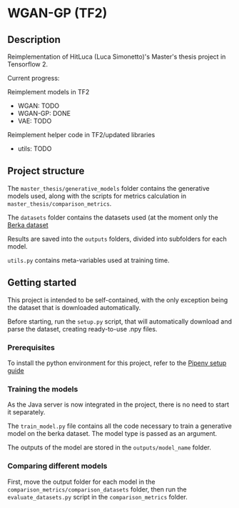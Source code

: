 # WGAN-GP (TF2)

## Description
Reimplementation of HitLuca (Luca Simonetto)'s Master's thesis project in Tensorflow 2.

Current progress:

Reimplement models in TF2
 - WGAN: TODO
 - WGAN-GP: DONE
 - VAE: TODO
  
Reimplement helper code in TF2/updated libraries
 - utils: TODO

## Project structure

The ```master_thesis/generative_models``` folder contains the generative models used, along with the scripts for metrics calculation in ```master_thesis/comparison_metrics```.

The ```datasets``` folder contains the datasets used (at the moment only the [Berka dataset](https://sorry.vse.cz/~berka/challenge/pkdd1999/berka.htm)


Results are saved into the ```outputs``` folders, divided into subfolders for each model.

```utils.py``` contains meta-variables used at training time.

## Getting started
This project is intended to be self-contained, with the only exception being the dataset that is downloaded automatically.

Before starting, run the ```setup.py``` script, that will automatically download and parse the dataset, creating ready-to-use .npy files.


### Prerequisites
To install the python environment for this project, refer to the [Pipenv setup guide](https://pipenv.readthedocs.io/en/latest/basics/)

### Training the models
As the Java server is now integrated in the project, there is no need to start it separately.

The ```train_model.py``` file contains all the code necessary to train a generative model on the berka dataset. The model type is passed as an argument.

The outputs of the model are stored in the ```outputs/model_name``` folder.

### Comparing different models
First, move the output folder for each model in the ```comparison_metrics/comparison_datasets``` folder, then run the ```evaluate_datasets.py``` script in the ```comparison_metrics``` folder.
